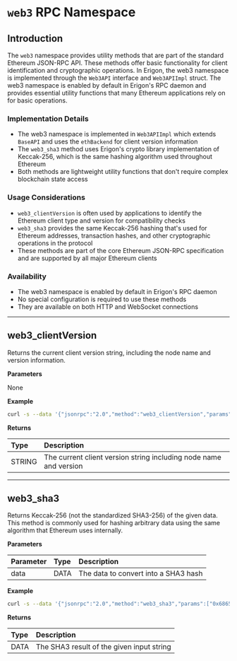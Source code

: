 # `web3` RPC Namespace

## Introduction

The `web3` namespace provides utility methods that are part of the standard Ethereum JSON-RPC API. These methods offer basic functionality for client identification and cryptographic operations. In Erigon, the web3 namespace is implemented through the `Web3API` interface and `Web3APIImpl` struct.
The web3 namespace is enabled by default in Erigon's RPC daemon and provides essential utility functions that many Ethereum applications rely on for basic operations.

### Implementation Details
- The web3 namespace is implemented in `Web3APIImpl` which extends `BaseAPI` and uses the `ethBackend` for client version information
- The `web3_sha3` method uses Erigon's crypto library implementation of Keccak-256, which is the same hashing algorithm used throughout Ethereum
- Both methods are lightweight utility functions that don't require complex blockchain state access

### Usage Considerations
- `web3_clientVersion` is often used by applications to identify the Ethereum client type and version for compatibility checks
- `web3_sha3` provides the same Keccak-256 hashing that's used for Ethereum addresses, transaction hashes, and other cryptographic operations in the protocol
- These methods are part of the core Ethereum JSON-RPC specification and are supported by all major Ethereum clients

### Availability
- The web3 namespace is enabled by default in Erigon's RPC daemon
- No special configuration is required to use these methods
- They are available on both HTTP and WebSocket connections

---

## **web3_clientVersion**

Returns the current client version string, including the node name and version information.

**Parameters**

None

**Example**

```bash
curl -s --data '{"jsonrpc":"2.0","method":"web3_clientVersion","params":[],"id":"1"}' -H "Content-Type: application/json" -X POST http://localhost:8545
```

**Returns**

| Type | Description |
| :---- | :---- |
| STRING | The current client version string including node name and version |

---

## **web3_sha3**

Returns Keccak-256 (not the standardized SHA3-256) of the given data. This method is commonly used for hashing arbitrary data using the same algorithm that Ethereum uses internally.

**Parameters**

| Parameter | Type | Description |
| :---- | :---- | :---- |
| data | DATA | The data to convert into a SHA3 hash |

**Example**

```bash
curl -s --data '{"jsonrpc":"2.0","method":"web3_sha3","params":["0x68656c6c6f20776f726c64"],"id":"1"}' -H "Content-Type: application/json" -X POST http://localhost:8545
```

**Returns**

| Type | Description |
| :---- | :---- |
| DATA | The SHA3 result of the given input string |
